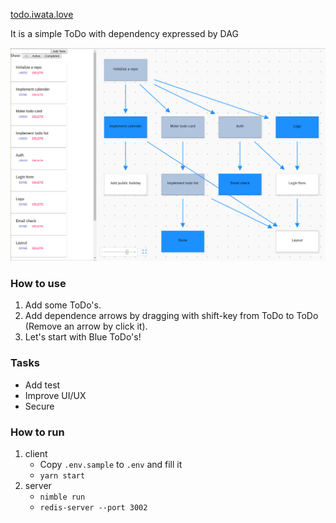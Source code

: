 [todo.iwata.love](https://todo.iwata.love/)

It is a simple ToDo with dependency expressed by DAG

![screenshot](./screenshot2.png)

### How to use
1. Add some ToDo's.
2. Add dependence arrows by dragging with shift-key from ToDo to ToDo (Remove an arrow by click it).
3. Let's start with Blue ToDo's!

### Tasks
- Add test
- Improve UI/UX
- Secure

### How to run
1. client
   - Copy `.env.sample` to `.env` and fill it
   - `yarn start`
2. server
   - `nimble run`
   - `redis-server --port 3002`
